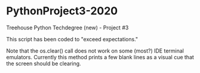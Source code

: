 # PythonProject3-2020
 Treehouse Python Techdegree (new) - Project #3

This script has been coded to "exceed expectations."

Note that the os.clear() call does not work on some (most?) IDE terminal emulators.  Currently this method prints a few blank lines as a visual cue that the screen should be clearing.
